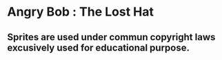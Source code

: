 # Angry Bob : The Lost Hat

## Sprites are used under commun copyright laws excusively used for educational purpose.
